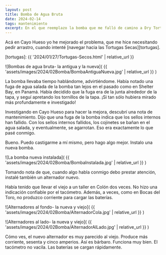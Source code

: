 ```yaml
---
layout: post
title: Bomba de Agua Bruta
date: 2024-02-14
tags: mantenimiento
excerpt: En el que reemplazo la bomba que me falló de camino a Dry Tortugas
---
```


Acá en Cayo Hueso yo he mejorado el problema, que me hice necesitando pedir
arrastro, cuando intenté [navegar hacia las Tortugas Secas][tortugas].

[tortugas]: {{ '2024/01/27/Tortugas-Secos.html' | relative_url }}

![Bombas de agua bruta- la antigua y la nueva](
  {{ 'assets/images/2024/02Bomba/BombaAntiguaNueva.jpg' | relative_url }}
)

La bomba llevaba tiempo hablándome, advirtiéndome. Había notado una fuga de
agua salada de la bomba tan lejos en el pasado como en Shelter Bay, en Panamá.
Había decidido que la fuga era de la junta alrededor de la tapa, y seguí
apretando los tornillos de la tapa.  ¡Si tan sólo hubiera mirado más
profundamente e investigado!

Investigando en Cayo Hueso para hacer la mejora, descubrí una nota de
mantenimiento. Dijo que una fuga de la bomba indica que los sellos internos
han fallido. Con los sellos internos fallidos, los cojinetes se bañan en el
agua salada, y eventualmente, se agarrotan.  Eso era exactamente lo que pasé
conmigo.

Bueno. Puedo castigarme a mí mismo, pero hago algo mejor.
Instalo una nueva bomba.

![La bomba nueva instalada](
  {{ 'assets/images/2024/02Bomba/BombaInstalada.jpg' | relative_url }}
)

Tomando nota de que, cuando algo habla conmigo debo prestar atención,
instalé también un alternador nuevo.

Había tenido que llevar el viejo a un taller en Colón dos veces.  No hizo una
indicación confiable por el tacómetro. Además, a veces, como en Bocas del Toro,
no produzco corriente para cargar las baterías.

![Alternadores al fondo- la nueva y viejo](
  {{ 'assets/images/2024/02Bomba/AlternadorCola.jpg' | relative_url }}
)

![Alternadores al lado- la nueva y viejo](
  {{ 'assets/images/2024/02Bomba/AlternadorAlLado.jpg' | relative_url }}
)

Cómo ves, el nuevo alternador es muy parecido al viejo. Produce más corriente,
sesenta y cinco amperios. Así es bárbaro. Funciona muy bien.  El tacómetro no
vacila. Las baterías se cargan rápidamente.

